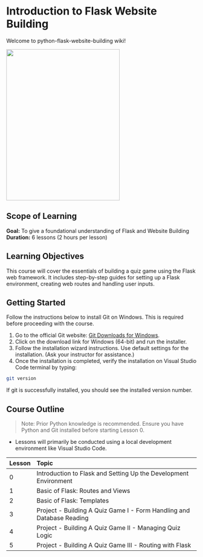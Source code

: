 # Introduction to Flask Website Building
Welcome to python-flask-website-building wiki!

<img src="https://github.com/The-Logic-Coders/flask-program/assets/115064816/608e26e9-8ce0-461c-b3fa-f95e380a2e68" width="300" height="400">


## Scope of Learning
**Goal:** To give a foundational understanding of Flask and Website Building  
**Duration:** 6 lessons (2 hours per lesson)

## Learning Objectives
This course will cover the essentials of building a quiz game using the Flask web framework. It includes step-by-step guides for setting up a Flask environment, creating web routes and handling user inputs. 

## Getting Started
Follow the instructions below to install Git on Windows. This is required before proceeding with the course.
1.  Go to the official Git website: [Git Downloads for Windows](https://git-scm.com/download/win).
2. Click on the download link for Windows (64-bit) and run the installer.
3. Follow the installation wizard instructions. Use default settings for the installation. (Ask your instructor for assistance.)
4. Once the installation is completed, verify the installation on Visual Studio Code terminal by typing:
```bash
git version
```
If git is successfully installed, you should see the installed version number.

## Course Outline 
> Note: Prior Python knowledge is recommended. Ensure you have Python and Git installed before starting Lesson 0.
- Lessons will primarily be conducted using a local development environment like Visual Studio Code.

| **Lesson** | **Topic** |
| :----- | :----- |
| 0 | Introduction to Flask and Setting Up the Development Environment |
| 1 | Basic of Flask: Routes and Views |
| 2 | Basic of Flask: Templates|
| 3 | Project - Building A Quiz Game I - Form Handling and Database Reading |
| 4 | Project - Building A Quiz Game II - Managing Quiz Logic|
| 5 | Project - Building A Quiz Game III - Routing with Flask |
